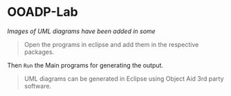 # OOADP-Lab

*Images of UML diagrams have been added in some*

> Open the programs in eclipse and add them in the respective packages.

Then `Run` the Main programs for generating the output.

> UML diagrams can be generated in Eclipse using Object Aid 3rd party software.

